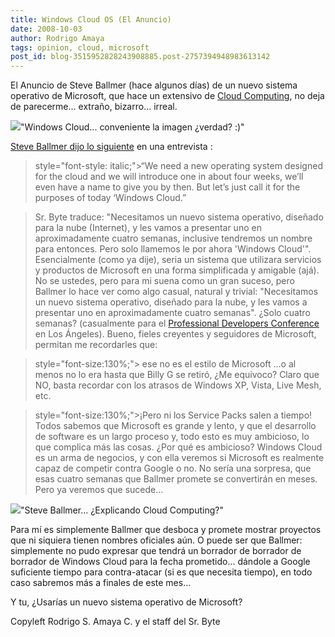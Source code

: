 ```yaml
---
title: Windows Cloud OS (El Anuncio)
date: 2008-10-03
author: Rodrigo Amaya
tags: opinion, cloud, microsoft
post_id: blog-3515952828243908885.post-2757394948983613142
---
```


El Anuncio de Steve Ballmer (hace algunos días) de un nuevo sistema operativo de Microsoft, que hace un extensivo de [Cloud Computing](http://www.srbyte.com/2008/08/qu-es-cloud-computing.html), no deja de parecerme... extraño, bizarro... irreal.

[![](http://1.bp.blogspot.com/_ayvorITawE4/SOZOPuLK2xI/AAAAAAAABUo/gk5CKeGGWRA/s320/4BFAx1500y1500.jpg)](http://1.bp.blogspot.com/_ayvorITawE4/SOZOPuLK2xI/AAAAAAAABUo/gk5CKeGGWRA/s1600-h/4BFAx1500y1500.jpg)"Windows Cloud... conveniente la imagen ¿verdad? :)"

[Steve Ballmer dijo lo siguiente](http://www.theregister.co.uk/2008/10/01/steve_ballmer_windows_cloud/) en una entrevista :

> style="font-style: italic;">“We need a new operating system designed for the cloud and we
> will introduce one in about four weeks, we’ll even have a name to give you by then. But let’s
> just call it for the purposes of today ‘Windows Cloud.”

> Sr. Byte traduce:
> "Necesitamos un nuevo sistema operativo, diseñado para
> la nube (Internet), y les vamos a presentar uno en aproximadamente cuatro semanas, inclusive
> tendremos un nombre para entonces. Pero solo llamemos le por ahora 'Windows
> Cloud'".
Esencialmente (como ya dije), seria un sistema que utilizara servicios y productos de Microsoft en una forma simplificada y amigable (ajá). No se ustedes, pero para mi suena como un gran suceso, pero Ballmer lo hace ver como algo casual, natural y trivial:
> "Necesitamos un nuevo sistema
> operativo, diseñado para la nube, y les vamos a presentar uno en aproximadamente cuatro
> semanas".
¿Solo cuatro semanas? (casualmente para el [Professional Developers Conference](http://www.microsoftpdc.com/) en Los Ángeles). Bueno, fieles creyentes y seguidores de Microsoft, permitan me recordarles que:

> style="font-size:130%;"> ese no es el
> estilo de Microsoft
...o al menos no lo era hasta que Billy G se retiró, ¿Me equivoco? Claro que NO, basta recordar con los atrasos de Windows XP, Vista, Live Mesh, etc.

> style="font-size:130%;">¡Pero ni los Service Packs salen a
> tiempo!
Todos sabemos que Microsoft es grande y lento, y que el desarrollo de software es un largo proceso y, todo esto es muy ambicioso, lo que complica más las cosas. ¿Por qué es ambicioso? Windows Cloud es un arma de negocios, y con ella veremos si Microsoft es realmente capaz de competir contra Google o no. No sería una sorpresa, que esas cuatro semanas que Ballmer promete se convertirán en meses. Pero ya veremos que sucede...

[![](http://3.bp.blogspot.com/_ayvorITawE4/SOZP-Tmh47I/AAAAAAAABUw/wKV6DE-qCbA/s320/steve-ballmer.jpg)](http://3.bp.blogspot.com/_ayvorITawE4/SOZP-Tmh47I/AAAAAAAABUw/wKV6DE-qCbA/s1600-h/steve-ballmer.jpg)"Steve Ballmer... ¿Explicando Cloud Computing?"

Para mí es simplemente Ballmer que desboca y promete mostrar proyectos que ni siquiera tienen nombres oficiales aún. O puede ser que Ballmer: simplemente no pudo expresar que tendrá un borrador de borrador de borrador de Windows Cloud para la fecha prometido... dándole a Google suficiente tiempo para contra-atacar (si es que necesita tiempo), en todo caso sabremos más a finales de este mes...

Y tu, ¿Usarías un nuevo sistema operativo de Microsoft?

Copyleft Rodrigo S. Amaya C. y el staff del Sr. Byte